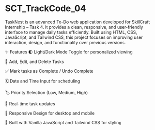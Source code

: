 # SCT_TrackCode_04
TaskNest is an advanced To-Do web application developed for SkillCraft Internship – Task 4. It provides a clean, responsive, and user-friendly interface to manage daily tasks efficiently. Built using HTML, CSS, JavaScript, and Tailwind CSS, this project focuses on improving user interaction, design, and functionality over previous versions.

✨ Features
🌓 Light/Dark Mode Toggle for personalized viewing

📝 Add, Edit, and Delete Tasks

✅ Mark tasks as Complete / Undo Complete

🗓️ Date and Time Input for scheduling

🏷️ Priority Selection (Low, Medium, High)

🔄 Real-time task updates

📱 Responsive Design for desktop and mobile

🚀 Built with Vanilla JavaScript and Tailwind CSS for styling
